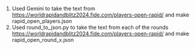 1. Used Gemini to take the text from https://worldrapidandblitz2024.fide.com/players-open-rapid/ and make rapid_open_players.json
2. Used round_to_json.py to take the text from each of the rounds https://worldrapidandblitz2024.fide.com/players-open-rapid/ and make rapid_open_round_x.json

